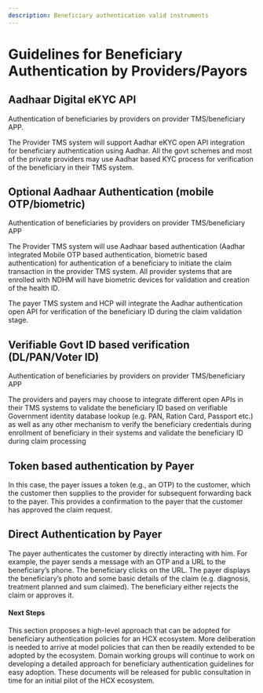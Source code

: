 ```yaml
---
description: Beneficiary authentication valid instruments
---
```


# Guidelines for Beneficiary Authentication by Providers/Payors

## Aadhaar Digital eKYC API

Authentication of beneficiaries by providers on provider TMS/beneficiary APP.

The Provider TMS system will support Aadhar eKYC open API integration for beneficiary authentication using Aadhar. All the govt schemes and most of the private providers may use Aadhar based KYC process for verification of the beneficiary in their TMS system.

## Optional Aadhaar Authentication (mobile OTP/biometric)

Authentication of beneficiaries by providers on provider TMS/beneficiary APP

The Provider TMS system will use Aadhaar based authentication (Aadhar integrated Mobile OTP based authentication, biometric based authentication) for authentication of a beneficiary to initiate the claim transaction in the provider TMS system. All provider systems that are enrolled with NDHM will have biometric devices for validation and creation of the health ID.

The payer TMS system and HCP will integrate the Aadhar authentication open API for verification of the beneficiary ID during the claim validation stage.

## Verifiable Govt ID based verification (DL/PAN/Voter ID)

Authentication of beneficiaries by providers on provider TMS/beneficiary APP

The providers and payers may choose to integrate different open APIs in their TMS systems to validate the beneficiary ID based on verifiable Government identity database lookup (e.g. PAN, Ration Card, Passport etc.) as well as any other mechanism to verify the beneficiary credentials during enrollment of beneficiary in their systems and validate the beneficiary ID during claim processing

## Token based authentication by Payer

In this case, the payer issues a token (e.g., an OTP) to the customer, which the customer then supplies to the provider for subsequent forwarding back to the payer. This provides a confirmation to the payer that the customer has approved the claim request.

## Direct Authentication by Payer

The payer authenticates the customer by directly interacting with him. For example, the payer sends a message with an OTP and a URL to the beneficiary’s phone. The beneficiary clicks on the URL. The payer displays the beneficiary’s photo and some basic details of the claim (e.g. diagnosis, treatment planned and sum claimed). The beneficiary either rejects the claim or approves it.

#### Next Steps

This section proposes a high-level approach that can be adopted for beneficiary authentication policies for an HCX ecosystem. More deliberation is needed to arrive at model policies that can then be readily extended to be adopted by the ecosystem. Domain working groups will continue to work on developing a detailed approach for beneficiary authentication guidelines for easy adoption. These documents will be released for public consultation in time for an initial pilot of the HCX ecosystem.
